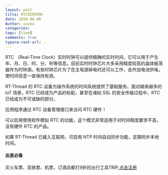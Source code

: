```yaml
---
layout: post
title: RTC实时时钟
date: 2020-06-06
Author: xuxeu
categories: 
tags: [time]
comments: true
typora-root-url: ..
---
```


RTC （Real-Time Clock）实时时钟可以提供精确的实时时间，它可以用于产生年、月、日、时、分、秒等信息。目前实时时钟芯片大多采用精度较高的晶体振荡器作为时钟源。有些时钟芯片为了在主电源掉电时还可以工作，会外加电池供电，使时间信息一直保持有效。

RT-Thread 的 RTC 设备为操作系统的时间系统提供了基础服务。面对越来越多的 IoT 场景，RTC 已经成为产品的标配，甚至在诸如 SSL 的安全传输过程中，RTC 已经成为不可或缺的部分。

应用程序通过 RTC 设备管理接口来访问 RTC 硬件！

可以启用使用软件模拟 RTC 的功能，这个模式非常适用于对时间精度要求不高，没有硬件 RTC 的产品。

如果 RT-Thread 已接入互联网，可启用 NTP 时间自动同步功能，定期同步本地时间。

#### 出差必备

买火车票、高铁票、机票，订酒店都打9折的出行工具TRIP,[点击注册](https://h5.itrip.world/#/register/6tpd1Z)

